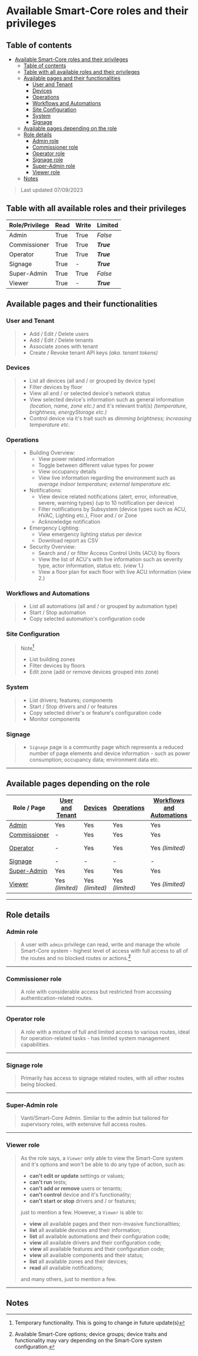 # Available Smart-Core roles and their privileges

## Table of contents

- [Available Smart-Core roles and their privileges](#available-smart-core-roles-and-their-privileges)
  - [Table of contents](#table-of-contents)
  - [Table with all available roles and their privileges](#table-with-all-available-roles-and-their-privileges)
  - [Available pages and their functionalities](#available-pages-and-their-functionalities)
    - [User and Tenant](#user-and-tenant)
    - [Devices](#devices)
    - [Operations](#operations)
    - [Workflows and Automations](#workflows-and-automations)
    - [Site Configuration](#site-configuration)
    - [System](#system)
    - [Signage](#signage)
  - [Available pages depending on the role](#available-pages-depending-on-the-role)
  - [Role details](#role-details)
    - [Admin role](#admin-role)
    - [Commissioner role](#commissioner-role)
    - [Operator role](#operator-role)
    - [Signage role](#signage-role)
    - [Super-Admin role](#super-admin-role)
    - [Viewer role](#viewer-role)
  - [Notes](#notes)

> Last updated 07/09/2023

## Table with all available roles and their privileges

| Role/Privilege | Read | Write | Limited    |
| -------------- | ---- | ----- | ---------- |
| Admin          | True | True  | _False_    |
| Commissioner   | True | True  | **_True_** |
| Operator       | True | True  | **_True_** |
| Signage        | True | -     | **_True_** |
| Super-Admin    | True | True  | _False_    |
| Viewer         | True | -     | **_True_** |

## Available pages and their functionalities

### User and Tenant

> - Add / Edit / Delete users
> - Add / Edit / Delete tenants
> - Associate zones with tenant
> - Create / Revoke tenant API keys _(aka. tenant tokens)_

### Devices

> - List all devices (all and / or grouped by device type)
> - Filter devices by floor
> - View all and / or selected device's network status
> - View selected device's information such as general information _(location, name, zone etc.)_ and it's relevant trait(s) _(temperature, brightness, energyStorage etc.)_
> - Control device via it's trait such as _dimming brightness; increasing temperature etc._

### Operations

> - Building Overview:
>   - View power related information
>   - Toggle between different value types for power
>   - View occupancy details
>   - View live information regarding the environment such as _average indoor temperature; external temperature etc._
> - Notifications:
>   - View device related notifications (alert, error, informative, severe, warning types) (up to 10 notification per device)
>   - Filter notifications by Subsystem (device types such as ACU, HVAC, Lighting etc.), Floor and / or Zone
>   - Acknowledge notification
> - Emergency Lighting:
>   - View emergency lighting status per device
>   - Download report as CSV
> - Security Overview:
>   - Search and / or filter Access Control Units (ACU) by floors
>   - View the list of ACU's with live information such as severity type, actor information, status etc. (view 1.)
>   - View a floor plan for each floor with live ACU information (view 2.)

### Workflows and Automations

> - List all automations (all and / or grouped by automation type)
> - Start / Stop automation
> - Copy selected automation's configuration code

### Site Configuration

> Note[^FutureChange]
>
> - List building zones
> - Filter devices by floors
> - Edit zone (add or remove devices grouped into zone)

### System

> - List drivers; features; components
> - Start / Stop drivers and / or features
> - Copy selected driver's or feature's configuration code
> - Monitor components

### Signage

> - `Signage` page is a community page which represents a reduced number of page elements and device information - such as power consumption; occupancy data; environment data etc.

---

## Available pages depending on the role

| Role / Page                        | [User and Tenant](#user-and-tenant) | [Devices](#devices) | [Operations](#operations) |  [Workflows and Automations](#workflows-and-automations)  |  [Site Configuration](#site-configuration)  | [System](#system) | [Signage](#signage) |
| ---------------------------------- | ----------------------------------- | ------------------- | ------------------------- | ------------------------------------------------------- | ----------------------------------------- | ----------------- | ------------------- |
| [Admin](#admin-role)               | Yes                                 | Yes                 | Yes                       | Yes                                                     | Yes                                       | Yes               | Yes                 |
| [Commissioner](#commissioner-role) | -                                   | Yes                 | Yes                       | Yes                                                     | Yes                                       | Yes               | Yes                 |
| [Operator](#operator-role)         | -                                   | Yes                 | Yes                       | Yes _(limited)_                                         | Yes _(limited)_                           | Yes _(limited)_   | Yes                 |
| [Signage](#signage-role)           | -                                   | -                   | -                         | -                                                       | -                                         | -                 | Yes                 |
| [Super-Admin](#super-admin-role)   | Yes                                 | Yes                 | Yes                       | Yes                                                     | Yes                                       | Yes               | Yes                 |
| [Viewer](#viewer-role)             | Yes _(limited)_                     | Yes _(limited)_     | Yes _(limited)_           | Yes _(limited)_                                         | Yes _(limited)_                           | Yes _(limited)_   | Yes                 |

---

## Role details

### Admin role

> A user with `admin` privilege can read, write and manage the whole Smart-Core system - highest level of access with full access to all of the routes and no blocked routes or actions.[^Options]

---

### Commissioner role

> A role with considerable access but restricted from accessing authentication-related routes.

---

### Operator role

> A role with a mixture of full and limited access to various routes, ideal for operation-related tasks - has limited system management capabilities.

---

### Signage role

> Primarily has access to signage related routes, with all other routes being blocked.

---

### Super-Admin role

> Vanti/Smart-Core Admin. Similar to the admin but tailored for supervisory roles, with extensive full access routes.

---

### Viewer role

> As the role says, a `Viewer` only able to view the Smart-Core system and it's options and won't be able to do any type of action, such as:
>
> - **can't edit or update** settings or values;
> - **can't run** tests;
> - **can't add or remove** users or tenants;
> - **can't control** device and it's functionality;
> - **can't start or stop** drivers and / or features;
>
> just to mention a few.
> However, a `Viewer` is able to:
>
> - **view** all available pages and their non-invasive functionalities;
> - **list** all available devices and their information;
> - **list** all available automations and their configuration code;
> - **view** all available drivers and their configuration code;
> - **view** all available features and their configuration code;
> - **view** all available components and their status;
> - **list** all available zones and their devices;
> - **read** all available notifications;
>
> and many others, just to mention a few.

---

## Notes

[^Options]: Available Smart-Core options; device groups; device traits and functionality may vary depending on the Smart-Core system configuration.
[^FutureChange]: Temporary functionality. This is going to change in future update(s)
